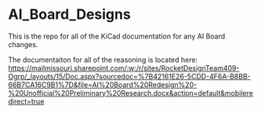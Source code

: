 # AI_Board_Designs
This is the repo for all of the KiCad documentation for any AI Board changes.

The documentaiton for all of the reasoning is located here: https://mailmissouri.sharepoint.com/:w:/r/sites/RocketDesignTeam409-Ogrp/_layouts/15/Doc.aspx?sourcedoc=%7B42161E26-5CDD-4F6A-B8BB-66B7CA16C9B1%7D&file=AI%20Board%20Redesign%20-%20Unofficial%20Preliminary%20Research.docx&action=default&mobileredirect=true
